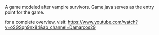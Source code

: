 A game modeled after vampire survivors. Game.java serves as the entry point for the game. 

for a complete overview, visit: https://www.youtube.com/watch?v=oSGSqn9nx84&ab_channel=Damarcos29
